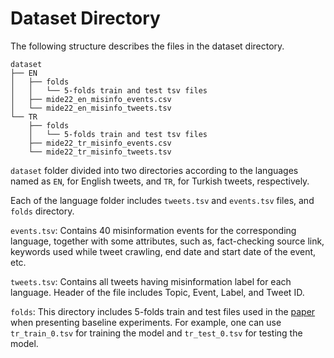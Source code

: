 # Dataset Directory

The following structure describes the files in the dataset directory.

```
dataset 
├── EN
│   ├── folds
│   │   └── 5-folds train and test tsv files
│   ├── mide22_en_misinfo_events.csv
│   └── mide22_en_misinfo_tweets.tsv
└── TR
    ├── folds
    │   └── 5-folds train and test tsv files
    ├── mide22_tr_misinfo_events.csv
    └── mide22_tr_misinfo_tweets.tsv
```

`dataset` folder divided into two directories according to the languages named as `EN`, for English tweets, and `TR`, for Turkish tweets, respectively.

Each of the language folder includes `tweets.tsv` and `events.tsv` files, and `folds` directory.

`events.tsv`: Contains 40 misinformation events for the corresponding language, together with some attributes, such as, fact-checking source link, keywords used while tweet crawling, end date and start date of the event, etc.

`tweets.tsv`: Contains all tweets having misinformation label for each language. Header of the file includes Topic, Event, Label, and Tweet ID.

`folds`: This directory includes 5-folds train and test files used in the [paper](https://arxiv.org/abs/2210.05401) when presenting baseline experiments. For example, one can use `tr_train_0.tsv` for training the model and `tr_test_0.tsv` for testing the model.
